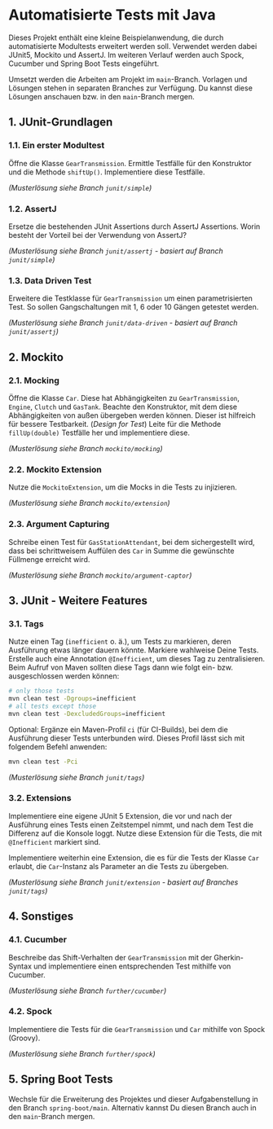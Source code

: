 # Automatisierte Tests mit Java

Dieses Projekt enthält eine kleine Beispielanwendung, die durch automatisierte Modultests erweitert werden soll.
Verwendet werden dabei JUnit5, Mockito und AssertJ. Im weiteren Verlauf werden auch Spock, Cucumber und Spring Boot
Tests eingeführt.

Umsetzt werden die Arbeiten am Projekt im `main`-Branch. Vorlagen und Lösungen stehen in separaten Branches zur
Verfügung. Du kannst diese Lösungen anschauen bzw. in den `main`-Branch mergen.

## 1. JUnit-Grundlagen

### 1.1. Ein erster Modultest

Öffne die Klasse `GearTransmission`. Ermittle Testfälle für den Konstruktor und die Methode `shiftUp()`.
Implementiere diese Testfälle.

_(Musterlösung siehe Branch `junit/simple`)_

### 1.2. AssertJ

Ersetze die bestehenden JUnit Assertions durch AssertJ Assertions. Worin besteht der Vorteil bei der Verwendung von
AssertJ?

_(Musterlösung siehe Branch `junit/assertj` - basiert auf Branch `junit/simple`)_

### 1.3. Data Driven Test

Erweitere die Testklasse für `GearTransmission` um einen parametrisierten Test. So sollen Gangschaltungen mit 1, 6 oder
10 Gängen getestet werden.

_(Musterlösung siehe Branch `junit/data-driven` - basiert auf Branch `junit/assertj`)_

## 2. Mockito

### 2.1. Mocking

Öffne die Klasse `Car`. Diese hat Abhängigkeiten zu `GearTransmission`, `Engine`, `Clutch` und `GasTank`. Beachte den
Konstruktor, mit dem diese Abhängigkeiten von außen übergeben werden können. Dieser ist hilfreich für bessere
Testbarkeit. (*Design for Test*) Leite für die Methode `fillUp(double)` Testfälle her und implementiere diese.

_(Musterlösung siehe Branch `mockito/mocking`)_

### 2.2. Mockito Extension

Nutze die `MockitoExtension`, um die Mocks in die Tests zu injizieren.

_(Musterlösung siehe Branch `mockito/extension`)_

### 2.3. Argument Capturing

Schreibe einen Test für `GasStationAttendant`, bei dem sichergestellt wird, dass bei schrittweisem Auffülen des `Car` in
Summe
die gewünschte Füllmenge erreicht wird.

_(Musterlösung siehe Branch `mockito/argument-captor`)_

## 3. JUnit - Weitere Features

### 3.1. Tags

Nutze einen Tag (`inefficient` o. ä.), um Tests zu markieren, deren Ausführung etwas länger dauern könnte. Markiere
wahlweise Deine Tests. Erstelle auch eine Annotation `@Inefficient`, um dieses Tag zu zentralisieren.
Beim Aufruf von Maven sollten diese Tags dann wie folgt ein- bzw. ausgeschlossen werden können:

```bash
# only those tests
mvn clean test -Dgroups=inefficient
# all tests except those
mvn clean test -DexcludedGroups=inefficient
```

Optional: Ergänze ein Maven-Profil `ci` (für CI-Builds), bei dem die Ausführung dieser Tests unterbunden wird. Dieses
Profil lässt sich mit folgendem Befehl anwenden:

```bash
mvn clean test -Pci
```

_(Musterlösung siehe Branch `junit/tags`)_

### 3.2. Extensions

Implementiere eine eigene JUnit 5 Extension, die vor und nach der Ausführung eines Tests einen Zeitstempel nimmt, und
nach dem Test die Differenz auf die Konsole loggt. Nutze diese Extension für die Tests, die mit `@Inefficient` markiert
sind.

Implementiere weiterhin eine Extension, die es für die Tests der Klasse `Car` erlaubt, die `Car`-Instanz als Parameter
an die Tests zu übergeben.

_(Musterlösung siehe Branch `junit/extension` - basiert auf Branches `junit/tags`)_

## 4. Sonstiges

### 4.1. Cucumber

Beschreibe das Shift-Verhalten der `GearTransmission` mit der Gherkin-Syntax und implementiere einen entsprechenden Test
mithilfe von Cucumber.

_(Musterlösung siehe Branch `further/cucumber`)_

### 4.2. Spock

Implementiere die Tests für die `GearTransmission` und `Car` mithilfe von Spock (Groovy).

_(Musterlösung siehe Branch `further/spock`)_

## 5. Spring Boot Tests

Wechsle für die Erweiterung des Projektes und dieser Aufgabenstellung in den Branch `spring-boot/main`. Alternativ
kannst Du diesen Branch auch in den `main`-Branch mergen.
